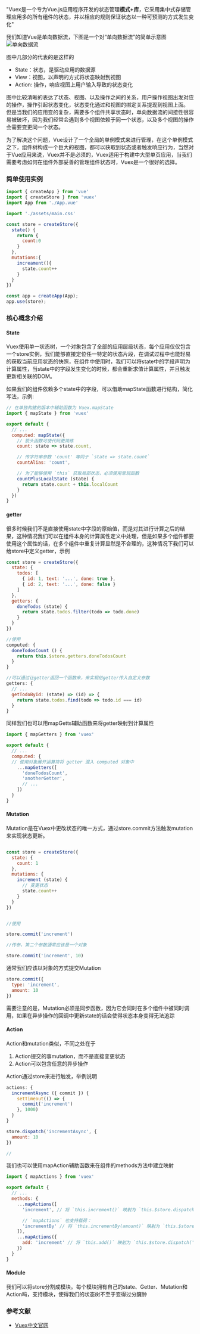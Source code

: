 "Vuex是一个专为Vue.js应用程序开发的状态管理**模式+库**，它采用集中式存储管理应用多的所有组件的状态，并以相应的规则保证状态以一种可预测的方式发生变化"

我们知道Vue是单向数据流，下图是一个对“单向数据流”的简单示意图
![单向数据流](./../images/flow.png)

图中几部分的代表的是这样的

- State：状态，是驱动应用的数据源
- View：视图，以声明的方式将状态映射到视图
- Action: 操作，响应视图上用户输入导致的状态变化

图中比较清晰的表达了状态、视图、以及操作之间的关系，用户操作视图出发对应的操作，操作引起状态变化，状态变化通过和视图的绑定关系提现到视图上面。
但是当我们的应用变的复杂，需要多个组件共享状态时，单向数据流的间接性很容易被破坏，因为我们经常会遇到多个视图依赖于同一个状态，以及多个视图的操作会需要变更同一个状态。

为了解决这个问题，Vue设计了一个全局的单例模式来进行管理，在这个单例模式之下，组件树构成一个巨大的视图，都可以获取到状态或者触发响应行为，当然对于Vue应用来说，Vuex并不是必须的，Vuex适用于构建中大型单页应用，当我们需要考虑如何在组件外部妥善的管理组件状态时，Vuex是一个很好的选择。

### 简单使用实例

```js
import { createApp } from 'vue'
import { createStore } from 'vuex'
import App from './App.vue'

import './assets/main.css'

const store = createStore({
  state() {
    return {
      count:0
    }
  },
  mutations:{
    increament(){
      state.count++
    }
  }
})

const app = createApp(App);
app.use(store);

```

### 核心概念介绍

#### State

Vuex使用单一状态树，一个对象包含了全部的应用层级状态，每个应用仅仅包含一个store实例，我们能够直接定位任一特定的状态片段，在调试过程中也能轻易的获取当前应用状态的快照，在组件中使用时，我们可以将state中的字段声明为计算属性，当state中的字段发生变化的时候，都会重新求值计算属性，并且触发更新相关联的DOM。

如果我们的组件依赖多个state中的字段，可以借助mapState函数进行结构，简化写法，示例:

```js
// 在单独构建的版本中辅助函数为 Vuex.mapState
import { mapState } from 'vuex'

export default {
  // ...
  computed: mapState({
    // 箭头函数可使代码更简练
    count: state => state.count,

    // 传字符串参数 'count' 等同于 `state => state.count`
    countAlias: 'count',

    // 为了能够使用 `this` 获取局部状态，必须使用常规函数
    countPlusLocalState (state) {
      return state.count + this.localCount
    }
  })
}
```

#### getter

很多时候我们不是直接使用state中字段的原始值，而是对其进行计算之后的结果，这种情况我们可以在组件本身的计算属性定义中处理，但是如果多个组件都要使用这个属性的话，在多个组件中重复计算显然是不合理的，这种情况下我们可以给store中定义getter，示例

```js
const store = createStore({
  state: {
    todos: [
      { id: 1, text: '...', done: true },
      { id: 2, text: '...', done: false }
    ]
  },
  getters: {
    doneTodos (state) {
      return state.todos.filter(todo => todo.done)
    }
  }
})

//使用
computed: {
  doneTodosCount () {
    return this.$store.getters.doneTodosCount
  }
}

//可以通过让getter返回一个函数来，来实现给getter传入自定义参数
getters: {
  // ...
  getTodoById: (state) => (id) => {
    return state.todos.find(todo => todo.id === id)
  }
}

```

同样我们也可以用mapGetts辅助函数来将getter映射到计算属性

```js
import { mapGetters } from 'vuex'

export default {
  // ...
  computed: {
  // 使用对象展开运算符将 getter 混入 computed 对象中
    ...mapGetters([
      'doneTodosCount',
      'anotherGetter',
      // ...
    ])
  }
}

```

#### Mutation

Mutation是在Vuex中更改状态的唯一方式，通过store.commit方法触发mutation来实现状态更新。

```js

const store = createStore({
  state: {
    count: 1
  },
  mutations: {
    increment (state) {
      // 变更状态
      state.count++
    }
  }
})


//使用

store.commit('increment')

//传参，第二个参数通常应该是一个对象

store.commit('increment', 10)


```

通常我们应该以对象的方式提交Mutation

```js
store.commit({
  type: 'increment',
  amount: 10
})

```

需要注意的是，Mutation必须是同步函数，因为它会同时在多个组件中被同时调用，如果在异步操作的回调中更新state的话会使得状态本身变得无法追踪


#### Action

Action和mutation类似，不同之处在于

1. Action提交的事mutation，而不是直接变更状态
2. Action可以包含任意的异步操作

Action通过store来进行触发，举例说明

```js
actions: {
  incrementAsync ({ commit }) {
    setTimeout(() => {
      commit('increment')
    }, 1000)
  }
}

store.dispatch('incrementAsync', {
  amount: 10
})

//
```

我们也可以使用mapAction辅助函数来在组件的methods方法中建立映射

```js
import { mapActions } from 'vuex'

export default {
  // ...
  methods: {
    ...mapActions([
      'increment', // 将 `this.increment()` 映射为 `this.$store.dispatch('increment')`

      // `mapActions` 也支持载荷：
      'incrementBy' // 将 `this.incrementBy(amount)` 映射为 `this.$store.dispatch('incrementBy', amount)`
    ]),
    ...mapActions({
      add: 'increment' // 将 `this.add()` 映射为 `this.$store.dispatch('increment')`
    })
  }
}
```

#### Module

我们可以将store分割成模块。每个模块拥有自己的state、Getter、Mutation和Action吗，支持模块，使得我们的状态树不至于变得过分臃肿
### 参考文献

- [Vuex中文官网](https://vuex.vuejs.org/zh/)
